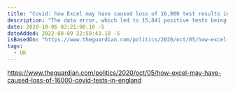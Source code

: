 ```yaml
---
title: "Covid: how Excel may have caused loss of 16,000 test results in England"
description: "The data error, which led to 15,841 positive tests being left off the official daily figures, means than 50,000 potentially infectious people may have been missed by contact tracers and not told to self-isolate."
date: 2020-10-06 03:21:00.10 -5
dateAdded: 2022-08-09 22:59:43.10 -5
isBasedOn: "https://www.theguardian.com/politics/2020/oct/05/how-excel-may-have-caused-loss-of-16000-covid-tests-in-england"
tags:
  - UK
---
```


https://www.theguardian.com/politics/2020/oct/05/how-excel-may-have-caused-loss-of-16000-covid-tests-in-england
